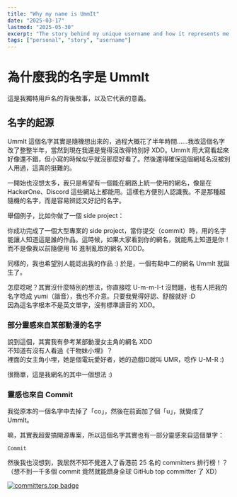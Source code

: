 ```yaml
---
title: "Why my name is UmmIt"
date: "2025-03-17"
lastmod: "2025-05-30"
excerpt: "The story behind my unique username and how it represents me... (繁體中文)"
tags: ["personal", "story", "username"]
---
```


# 為什麼我的名字是 UmmIt

這是我獨特用戶名的背後故事，以及它代表的意義。

## 名字的起源

UmmIt 這個名字其實是隨機想出來的，過程大概花了半年時間……我改這個名字改了整整半年，當然到現在我還是覺得沒改得特別好 XDD。UmmIt 用大寫看起來好像還不錯，但小寫的時候似乎就沒那麼好看了。然後還得確保這個網域名沒被別人用過，這真的挺難的。

一開始也沒想太多，我只是希望有一個能在網路上統一使用的網名，像是在 HackerOne、Discord 這些網站上都能用。這樣也方便別人認識我。不是那種超隨機的名字，而是容易辨認又好記的名字。

舉個例子，比如你做了一個 side project：

你成功完成了一個大型專案的 side project，當你提交（commit）時，用的名字能讓人知道這是誰的作品。這時候，如果大家看到你的網名，就能馬上知道是你！而不是像我以前隨便用 16 進制亂取的網名 XDDD。

同樣的，我也希望別人能認出我的作品 :)
於是，一個有點中二的網名 UmmIt 就誕生了。

怎麼唸呢？其實沒什麼特別的想法，你直接唸 U-m-m-I-t 沒問題，也有人把我的名字唸成 yumi（諧音），我也不介意。只要我覺得好認、舒服就好 :D  
因為這名字根本不是英文單字，沒有標準讀音的 XDD。

### 部分靈感來自某部動漫的名字

說到這個，其實我有參考某部動漫女主角的網名 XDD  
不知道有沒有人看過《干物妹小埋》？  
裡面的女主角小埋，她是個電玩愛好者，她的遊戲ID就叫 UMR，唸作 U-M-R :)

很簡單，這是我網名的其中一個想法 :)

### 靈感也來自 Commit

我從原本的一個名字中去掉了「co」，然後在前面加了個「u」，就變成了 UmmIt。

嘛，其實我超愛搞開源專案，所以這個名字其實也有一部分靈感來自這個單字：

```
Commit
```

然後我也沒想到，我居然不知不覺進入了香港前 25 名的 committers 排行榜！？  
（想不到一千多個 commit 竟然就能躋身全球 GitHub top committer 了 XD）

[![committers.top badge](https://user-badge.committers.top/hong_kong/UmmItKin.svg)](https://user-badge.committers.top/hong_kong/UmmItKin)